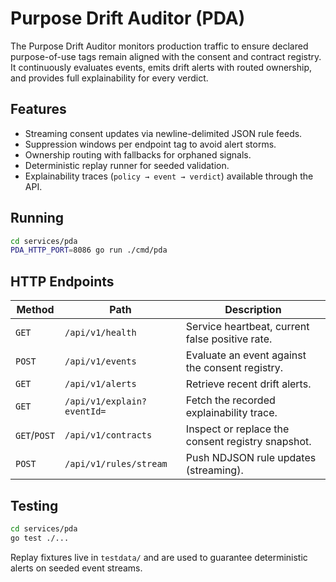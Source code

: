 # Purpose Drift Auditor (PDA)

The Purpose Drift Auditor monitors production traffic to ensure declared purpose-of-use tags remain aligned with the consent and contract registry. It continuously evaluates events, emits drift alerts with routed ownership, and provides full explainability for every verdict.

## Features

- Streaming consent updates via newline-delimited JSON rule feeds.
- Suppression windows per endpoint tag to avoid alert storms.
- Ownership routing with fallbacks for orphaned signals.
- Deterministic replay runner for seeded validation.
- Explainability traces (`policy → event → verdict`) available through the API.

## Running

```bash
cd services/pda
PDA_HTTP_PORT=8086 go run ./cmd/pda
```

## HTTP Endpoints

| Method | Path | Description |
| ------ | ---- | ----------- |
| `GET` | `/api/v1/health` | Service heartbeat, current false positive rate. |
| `POST` | `/api/v1/events` | Evaluate an event against the consent registry. |
| `GET` | `/api/v1/alerts` | Retrieve recent drift alerts. |
| `GET` | `/api/v1/explain?eventId=` | Fetch the recorded explainability trace. |
| `GET`/`POST` | `/api/v1/contracts` | Inspect or replace the consent registry snapshot. |
| `POST` | `/api/v1/rules/stream` | Push NDJSON rule updates (streaming). |

## Testing

```bash
cd services/pda
go test ./...
```

Replay fixtures live in `testdata/` and are used to guarantee deterministic alerts on seeded event streams.


